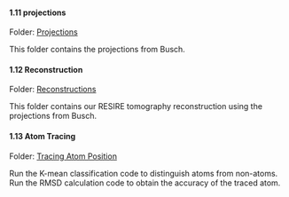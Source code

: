 #### 1.11 projections

Folder: [Projections](./1.11_projections)

This folder contains the projections from Busch.

#### 1.12 Reconstruction

Folder: [Reconstructions](./1.12_reconstructions)

This folder contains our RESIRE tomography reconstruction using the projections from Busch.

#### 1.13 Atom Tracing

Folder: [Tracing Atom Position](./1.13_tracing_classification)

Run the K-mean classification code to distinguish atoms from non-atoms. Run the RMSD calculation code to obtain the accuracy of the traced atom.
